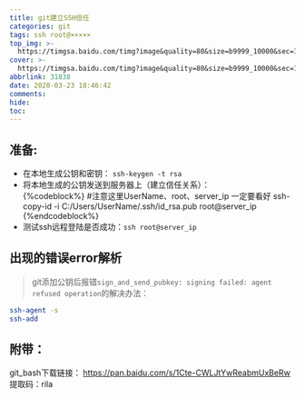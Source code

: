 ```yaml
---
title: git建立SSH信任
categories: git
tags: ssh root@×××××
top_img: >-
  https://timgsa.baidu.com/timg?image&quality=80&size=b9999_10000&sec=1586259952574&di=746442ef76fd96207ac0fe1214c99ad8&imgtype=0&src=http%3A%2F%2Fsshno2018.fi%2Fwp-content%2Fuploads%2F2017%2F12%2FSSHNO_logo12_2017.jpg
cover: >-
  https://timgsa.baidu.com/timg?image&quality=80&size=b9999_10000&sec=1586259829646&di=fd4727dd93a6db00af11fc2b5226ee83&imgtype=0&src=http%3A%2F%2Fimg3.imgtn.bdimg.com%2Fit%2Fu%3D1366982948%2C650556575%26fm%3D214%26gp%3D0.jpg
abbrlink: 31838
date: 2020-03-23 18:46:42
comments:
hide:
toc:
---
```

## 准备:
* 在本地生成公钥和密钥： <code>ssh-keygen -t rsa</code>
* 将本地生成的公钥发送到服务器上（建立信任关系）：<br>
{%codeblock%}
#注意这里UserName、root、server_ip 一定要看好
ssh-copy-id -i C:/Users/UserName/.ssh/id_rsa.pub root@server_ip
{%endcodeblock%}
* 测试ssh远程登陆是否成功：<code>ssh root@server_ip</code>

## 出现的错误error解析
> git添加公钥后报错`sign_and_send_pubkey: signing failed: agent refused operation`的解决办法：

```bash
ssh-agent -s
ssh-add
```
<!--more-->

## 附带：
git_bash下载链接：
https://pan.baidu.com/s/1Cte-CWLJtYwReabmUxBeRw
提取码：rila